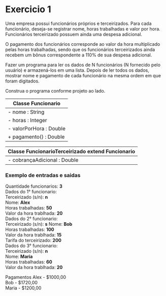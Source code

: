 # Exercicio 1

Uma empresa possui funcionários próprios e terceirizados.
Para cada funcionário, deseja-se registrar nome, horas
trabalhadas e valor por hora. Funcionários terceirizado
possuem ainda uma despesa adicional.

O pagamento dos funcionários corresponde ao valor da hora
multiplicado pelas horas trabalhadas, sendo que os
funcionários terceirizados ainda recebem um bônus
correspondente a 110% de sua despesa adicional.

Fazer um programa para ler os dados de N funcionários (N
fornecido pelo usuário) e armazená-los em uma lista. Depois de ler todos os dados, mostrar nome e pagamento de cada funcionário na mesma ordem em que foram digitados.

Construa o programa conforme projeto ao lado.


| Classe Funcionario |
|-|
|- nome : String|
|- horas : Integer|
|- valorPorHora : Double|
|+ pagamento() : Double|


| Classe FuncionarioTerceirizado extend Funcionario|
|-|
|- cobrançaAdicional : Double|

### Exemplo de entradas e saidas

Quantidade funcionarios: **3**  
Dados do 1° funcionario:  
Terceirizado (s/n): **n**  
Nome: **Alex**  
Horas trabalhadas: **50**  
Valor da hora trablhada: **20**  
Dados do 2° funcionario:  
Terceirizado (s/n): **s**
Nome: **Bob**  
Horas trabalhadas: **100**  
Valor da hora trablhada: **15**  
Tarifa do terceirizado: **200**  
Dados do 3° funcionario:  
Terceirizado (s/n): **n**  
Nome: **Maria**  
Horas trabalhadas: **60**  
Valor da hora trablhada: **20**  

Pagamentos
Alex - $1000,00  
Bob - $1720,00  
Maria - $1200,00  
